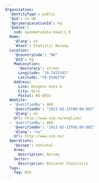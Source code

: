 ```yaml
---
Organization:
  '@entityType': public
  '@id': no-SN
  '@primaryLocationId': hq
  '@xmlns':
    ns0: openmetadata:omad:1_0
  Name:
    '@lang': en
    '#text': Statistic Norway
  Location:
    '@countryCode': "NO"
    '@id': hq
    MapLocation:
      '@accuracy': street
      Longitude: "10.7425183"
      Latitude: "59.9106778"
    Address:
      Line: Kongens Gate 6
      City: Oslo
      Postal: NO-0033
  WebSite:
  - '@verifiedBy': AKR
    '@verifiedOn': "2012-03-15T00:00:00Z"
    '@lang': en
    Url: http://www.ssb.no/english/
  - '@verifiedBy': AKR
    '@verifiedOn': "2012-03-15T00:00:00Z"
    '@lang': "no"
    Url: http://www.ssb.no/
  Operations:
    '@scope': national
    Area:
      Description: Norway
    Sector:
      Description: National Statistics
  Tags:
    Tag: NSO
...
```

